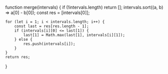 function merge(intervals) {
if (!intervals.length) return [];
intervals.sort((a, b) => a[0] - b[0]);
const res = [intervals[0]];

    for (let i = 1; i < intervals.length; i++) {
        const last = res[res.length - 1];
        if (intervals[i][0] <= last[1]) {
            last[1] = Math.max(last[1], intervals[i][1]);
        } else {
            res.push(intervals[i]);
        }
    }
    return res;

}

